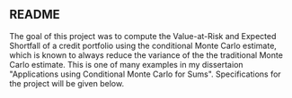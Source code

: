 ## README

The goal of this project was to compute the Value-at-Risk and Expected Shortfall of a credit portfolio using the conditional Monte Carlo estimate, which is known to always reduce the variance of the the traditional Monte Carlo estimate. This is one of many examples in my dissertaion "Applications using Conditional Monte Carlo for Sums". Specifications for the project will be given below.



